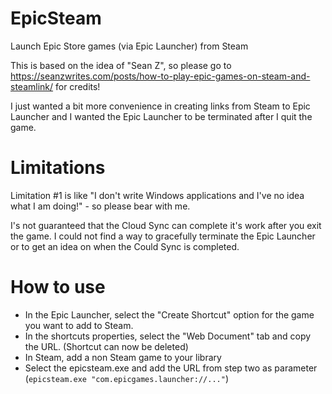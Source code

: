 # EpicSteam
Launch Epic Store games (via Epic Launcher) from Steam

This is based on the idea of "Sean Z", so please go to https://seanzwrites.com/posts/how-to-play-epic-games-on-steam-and-steamlink/ for credits!

I just wanted a bit more convenience in creating links from Steam to Epic Launcher and I wanted the Epic Launcher to be terminated after I quit the game.


# Limitations
Limitation #1 is like "I don't write Windows applications and I've no idea what I am doing!" - so please bear with me.

I's not guaranteed that the Cloud Sync can complete it's work after you exit the game. I could not find a way to gracefully terminate the
Epic Launcher or to get an idea on when the Could Sync is completed.


# How to use
* In the Epic Launcher, select the "Create Shortcut" option for the game you want to add to Steam.
* In the shortcuts properties, select the "Web Document" tab and copy the URL. (Shortcut can now be deleted)
* In Steam, add a non Steam game to your library
* Select the epicsteam.exe and add the URL from step two as parameter (`epicsteam.exe "com.epicgames.launcher://..."`)
